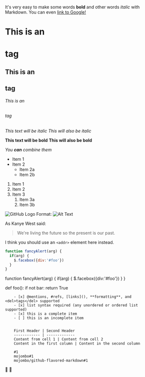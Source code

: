 It's very easy to make some words **bold**
 and other words *italic* with Markdown.
 You can even [link to Google!](http://google.com)


# This is an <h1> tag
## This is an <h2> tag
###### This is an <h6> tag



*This text will be italic*
_This will also be italic_

**This text will be bold**
__This will also be bold__

_You **can** combine them_

* Item 1
* Item 2
  * Item 2a
  * Item 2b

1. Item 1
1. Item 2
1. Item 3
   1. Item 3a
   1. Item 3b

 ![GitHub Logo](/images/logo.png)
 Format: ![Alt Text](url)

 As Kanye West said:

> We're living the future so
> the present is our past.

I think you should use an
`<addr>` element here instead.

```javascript
function fancyAlert(arg) {
  if(arg) {
    $.facebox({div:'#foo'})
  }
}
```

function fancyAlert(arg) {
   if(arg) {
     $.facebox({div:'#foo'})
   }
 }

 def foo():
    if not bar:
        return True

        - [x] @mentions, #refs, [links](), **formatting**, and <del>tags</del> supported
        - [x] list syntax required (any unordered or ordered list supported)
        - [x] this is a complete item
        - [ ] this is an incomplete item


        First Header | Second Header
        ------------ | -------------
        Content from cell 1 | Content from cell 2
        Content in the first column | Content in the second column

        #1
        mojombo#1
        mojombo/github-flavored-markdown#1

 :tada:  :clap:
